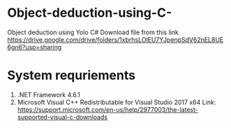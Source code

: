 # Object-deduction-using-C-
Object deduction using Yolo C#
Download file from this link <https://drive.google.com/drive/folders/1xbrhsLOlEU7YJpenpSdV62nEL8UE6gn6?usp=sharing>

# System requriements
1. .NET Framework 4.6.1
2. Microsoft Visual C++ Redistributable for Visual Studio 2017 x64 Link: <https://support.microsoft.com/en-us/help/2977003/the-latest-supported-visual-c-downloads>
